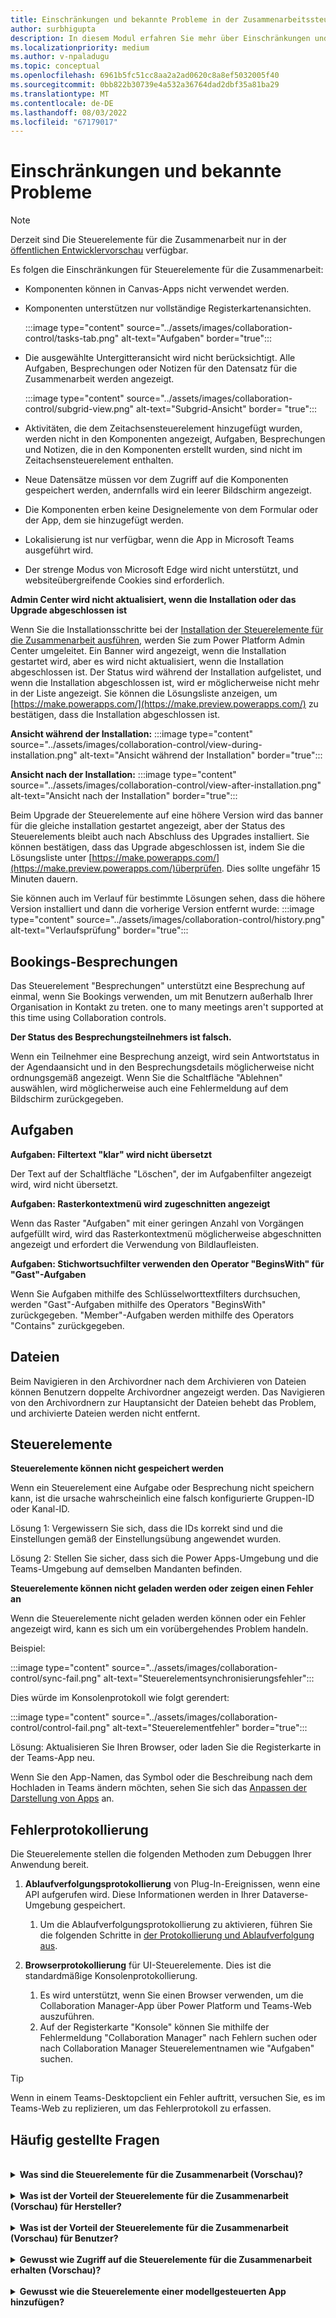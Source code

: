 ```yaml
---
title: Einschränkungen und bekannte Probleme in der Zusammenarbeitssteuerungs-App
author: surbhigupta
description: In diesem Modul erfahren Sie mehr über Einschränkungen und bekannte Probleme in der App für Steuerelemente für die Zusammenarbeit für Microsoft Teams.
ms.localizationpriority: medium
ms.author: v-npaladugu
ms.topic: conceptual
ms.openlocfilehash: 6961b5fc51cc8aa2a2ad0620c8a8ef5032005f40
ms.sourcegitcommit: 0bb822b30739e4a532a36764dad2dbf35a81ba29
ms.translationtype: MT
ms.contentlocale: de-DE
ms.lasthandoff: 08/03/2022
ms.locfileid: "67179017"
---
```

# <a name="limitations-and-known-issues"></a>Einschränkungen und bekannte Probleme

> [!NOTE]
> Derzeit sind Die Steuerelemente für die Zusammenarbeit nur in der [öffentlichen Entwicklervorschau](~/resources/dev-preview/developer-preview-intro.md) verfügbar.

Es folgen die Einschränkungen für Steuerelemente für die Zusammenarbeit:

* Komponenten können in Canvas-Apps nicht verwendet werden.
* Komponenten unterstützen nur vollständige Registerkartenansichten.

     :::image type="content" source="../assets/images/collaboration-control/tasks-tab.png" alt-text="Aufgaben" border="true":::

* Die ausgewählte Untergitteransicht wird nicht berücksichtigt. Alle Aufgaben, Besprechungen oder Notizen für den Datensatz für die Zusammenarbeit werden angezeigt.

     :::image type="content" source="../assets/images/collaboration-control/subgrid-view.png" alt-text="Subgrid-Ansicht" border= "true":::

* Aktivitäten, die dem Zeitachsensteuerelement hinzugefügt wurden, werden nicht in den Komponenten angezeigt, Aufgaben, Besprechungen und Notizen, die in den Komponenten erstellt wurden, sind nicht im Zeitachsensteuerelement enthalten.
* Neue Datensätze müssen vor dem Zugriff auf die Komponenten gespeichert werden, andernfalls wird ein leerer Bildschirm angezeigt.
* Die Komponenten erben keine Designelemente von dem Formular oder der App, dem sie hinzugefügt werden.
* Lokalisierung ist nur verfügbar, wenn die App in Microsoft Teams ausgeführt wird.
* Der strenge Modus von Microsoft Edge wird nicht unterstützt, und websiteübergreifende Cookies sind erforderlich.

**Admin Center wird nicht aktualisiert, wenn die Installation oder das Upgrade abgeschlossen ist**

Wenn Sie die Installationsschritte bei der [Installation der Steuerelemente für die Zusammenarbeit ausführen](~/samples/install-collaboration-control.md), werden Sie zum Power Platform Admin Center umgeleitet. Ein Banner wird angezeigt, wenn die Installation gestartet wird, aber es wird nicht aktualisiert, wenn die Installation abgeschlossen ist. Der Status wird während der Installation aufgelistet, und wenn die Installation abgeschlossen ist, wird er möglicherweise nicht mehr in der Liste angezeigt. Sie können die Lösungsliste anzeigen, um [https://make.powerapps.com/](https://make.preview.powerapps.com/) zu bestätigen, dass die Installation abgeschlossen ist.

**Ansicht während der Installation:** :::image type="content" source="../assets/images/collaboration-control/view-during-installation.png" alt-text="Ansicht während der Installation" border="true":::

**Ansicht nach der Installation:** :::image type="content" source="../assets/images/collaboration-control/view-after-installation.png" alt-text="Ansicht nach der Installation" border="true":::

Beim Upgrade der Steuerelemente auf eine höhere Version wird das banner für die gleiche installation gestartet angezeigt, aber der Status des Steuerelements bleibt auch nach Abschluss des Upgrades installiert. Sie können bestätigen, dass das Upgrade abgeschlossen ist, indem Sie die Lösungsliste unter [https://make.powerapps.com/](https://make.preview.powerapps.com/)überprüfen. Dies sollte ungefähr 15 Minuten dauern.

Sie können auch im Verlauf für bestimmte Lösungen sehen, dass die höhere Version installiert und dann die vorherige Version entfernt wurde: :::image type="content" source="../assets/images/collaboration-control/history.png" alt-text="Verlaufsprüfung" border="true":::

## <a name="bookings-meetings"></a>Bookings-Besprechungen

Das Steuerelement "Besprechungen" unterstützt eine Besprechung auf einmal, wenn Sie Bookings verwenden, um mit Benutzern außerhalb Ihrer Organisation in Kontakt zu treten. one to many meetings aren't supported at this time using Collaboration controls.

**Der Status des Besprechungsteilnehmers ist falsch.**

Wenn ein Teilnehmer eine Besprechung anzeigt, wird sein Antwortstatus in der Agendaansicht und in den Besprechungsdetails möglicherweise nicht ordnungsgemäß angezeigt. Wenn Sie die Schaltfläche "Ablehnen" auswählen, wird möglicherweise auch eine Fehlermeldung auf dem Bildschirm zurückgegeben.

## <a name="tasks"></a>Aufgaben

**Aufgaben: Filtertext "klar" wird nicht übersetzt**

Der Text auf der Schaltfläche "Löschen", der im Aufgabenfilter angezeigt wird, wird nicht übersetzt.

**Aufgaben: Rasterkontextmenü wird zugeschnitten angezeigt**

Wenn das Raster "Aufgaben" mit einer geringen Anzahl von Vorgängen aufgefüllt wird, wird das Rasterkontextmenü möglicherweise abgeschnitten angezeigt und erfordert die Verwendung von Bildlaufleisten.

**Aufgaben: Stichwortsuchfilter verwenden den Operator "BeginsWith" für "Gast"-Aufgaben**

Wenn Sie Aufgaben mithilfe des Schlüsselworttextfilters durchsuchen, werden "Gast"-Aufgaben mithilfe des Operators "BeginsWith" zurückgegeben. "Member"-Aufgaben werden mithilfe des Operators "Contains" zurückgegeben.

## <a name="files"></a>Dateien

Beim Navigieren in den Archivordner nach dem Archivieren von Dateien können Benutzern doppelte Archivordner angezeigt werden.  Das Navigieren von den Archivordnern zur Hauptansicht der Dateien behebt das Problem, und archivierte Dateien werden nicht entfernt.

## <a name="controls"></a>Steuerelemente

**Steuerelemente können nicht gespeichert werden**

Wenn ein Steuerelement eine Aufgabe oder Besprechung nicht speichern kann, ist die ursache wahrscheinlich eine falsch konfigurierte Gruppen-ID oder Kanal-ID.  

Lösung 1: Vergewissern Sie sich, dass die IDs korrekt sind und die Einstellungen gemäß der Einstellungsübung angewendet wurden.  

Lösung 2: Stellen Sie sicher, dass sich die Power Apps-Umgebung und die Teams-Umgebung auf demselben Mandanten befinden.  

**Steuerelemente können nicht geladen werden oder zeigen einen Fehler an**

Wenn die Steuerelemente nicht geladen werden können oder ein Fehler angezeigt wird, kann es sich um ein vorübergehendes Problem handeln.

Beispiel:

:::image type="content" source="../assets/images/collaboration-control/sync-fail.png" alt-text="Steuerelementsynchronisierungsfehler":::

Dies würde im Konsolenprotokoll wie folgt gerendert:

:::image type="content" source="../assets/images/collaboration-control/control-fail.png" alt-text="Steuerelementfehler" border="true":::

Lösung: Aktualisieren Sie Ihren Browser, oder laden Sie die Registerkarte in der Teams-App neu.

Wenn Sie den App-Namen, das Symbol oder die Beschreibung nach dem Hochladen in Teams ändern möchten, sehen Sie sich das [Anpassen der Darstellung von Apps](/MicrosoftTeams/customize-apps#customize-details-of-an-app) an.

## <a name="error-logging"></a>Fehlerprotokollierung

Die Steuerelemente stellen die folgenden Methoden zum Debuggen Ihrer Anwendung bereit.

1. **Ablaufverfolgungsprotokollierung** von Plug-In-Ereignissen, wenn eine API aufgerufen wird. Diese Informationen werden in Ihrer Dataverse-Umgebung gespeichert.

    1. Um die Ablaufverfolgungsprotokollierung zu aktivieren, führen Sie die folgenden Schritte in [der Protokollierung und Ablaufverfolgung aus](/power-apps/developer/data-platform/logging-tracing?WT.mc_id=email).

1. **Browserprotokollierung** für UI-Steuerelemente. Dies ist die standardmäßige Konsolenprotokollierung.

    1. Es wird unterstützt, wenn Sie einen Browser verwenden, um die Collaboration Manager-App über Power Platform und Teams-Web auszuführen.
    1. Auf der Registerkarte "Konsole" können Sie mithilfe der Fehlermeldung "Collaboration Manager" nach Fehlern suchen oder nach Collaboration Manager Steuerelementnamen wie "Aufgaben" suchen.

> [!TIP]
> Wenn in einem Teams-Desktopclient ein Fehler auftritt, versuchen Sie, es im Teams-Web zu replizieren, um das Fehlerprotokoll zu erfassen.

## <a name="faq"></a>Häufig gestellte Fragen

<br>

<details>

<summary><b>Was sind die Steuerelemente für die Zusammenarbeit (Vorschau)?</b></summary>

Mithilfe von Steuerelementen für die Zusammenarbeit (Vorschau) können Sie Microsoft 365-Funktionen zu Ihren benutzerdefinierten Power Apps-Anwendungen hinzufügen, um Benutzerworkflows bei der Zusammenarbeit an Geschäftsprozessen in Teams oder Power Apps zu vereinfachen.

<br>

</details>

<br>

<details>

<summary><b>Was ist der Vorteil der Steuerelemente für die Zusammenarbeit (Vorschau) für Hersteller?</b></summary>

Mit diesen neuen Steuerelementen können Sie als Hersteller Drag-and-Drop-Steuerelemente verwenden, die Microsoft 365-Zusammenarbeit für Ihre App ermöglichen.

<br>

</details>

<br>

<details>

<summary><b>Was ist der Vorteil der Steuerelemente für die Zusammenarbeit (Vorschau) für Benutzer?</b></summary>

Ihre Benutzer können Produktivitätsgewinne erzielen und in ihrem Fluss bleiben, indem sie an Genehmigungen, Dateien, Besprechungen, Notizen und Aufgaben zusammenarbeiten, ohne den Kontext Ihrer App zu verlassen.

<br>

</details>

<br>

<details>

<summary><b>Gewusst wie Zugriff auf die Steuerelemente für die Zusammenarbeit erhalten (Vorschau)?</b></summary>

Bitten Sie Ihren Power Platform-Administrator, die Steuerelemente aus AppSource in Ihrer Power Apps-Umgebung zu installieren.

<br>

</details>

<br>

<details>

<summary><b>Gewusst wie die Steuerelemente einer modellgesteuerten App hinzufügen?</b></summary>

Navigieren Sie zum Formular-Designer, und ziehen Sie die Steuerelemente aus dem Komponentenbereich auf ein Formular.

<br>

</details>
